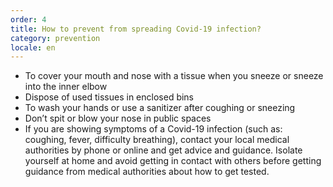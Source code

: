 ```yaml
---
order: 4
title: How to prevent from spreading Covid-19 infection?
category: prevention
locale: en
---
```


* To cover your mouth and nose with a tissue when you sneeze or sneeze into the inner elbow
* Dispose of used tissues in enclosed bins
* To wash your hands or use a sanitizer after coughing or sneezing
* Don’t spit or blow your nose in public spaces
* If you are showing symptoms of a Covid-19 infection (such as: coughing, fever, difficulty breathing), contact your local medical authorities by phone or online and get advice and guidance. Isolate yourself at home and avoid getting in contact with others before getting guidance from medical authorities about how to get tested. 
